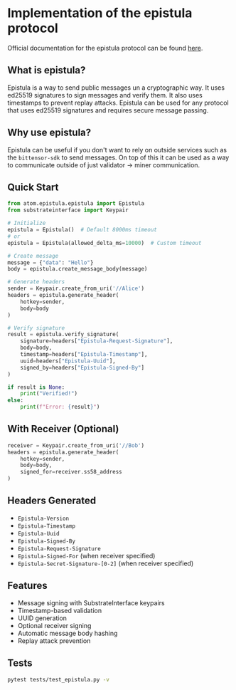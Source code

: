 # Implementation of the epistula protocol
Official documentation for the epistula protocol can be found [here](https://epistula.sybil.com/).

## What is epistula?
Epistula is a way to send public messages un a cryptographic way. It uses ed25519 signatures to sign messages and verify them. It also uses timestamps to prevent replay attacks. Epistula can be used for any protocol that uses ed25519 signatures and requires secure message passing.

## Why use epistula?
Epistula can be useful if you don't want to rely on outside services such as the `bittensor-sdk` to send messages. On top of this it can be used as a way to communicate outside of just validator -> miner communication.

## Quick Start

```python
from atom.epistula.epistula import Epistula
from substrateinterface import Keypair

# Initialize
epistula = Epistula()  # Default 8000ms timeout
# or 
epistula = Epistula(allowed_delta_ms=10000)  # Custom timeout

# Create message
message = {"data": "Hello"}
body = epistula.create_message_body(message)

# Generate headers
sender = Keypair.create_from_uri('//Alice')
headers = epistula.generate_header(
    hotkey=sender,
    body=body
)

# Verify signature
result = epistula.verify_signature(
    signature=headers["Epistula-Request-Signature"],
    body=body,
    timestamp=headers["Epistula-Timestamp"],
    uuid=headers["Epistula-Uuid"],
    signed_by=headers["Epistula-Signed-By"]
)

if result is None:
    print("Verified!")
else:
    print(f"Error: {result}")
```

## With Receiver (Optional)

```python
receiver = Keypair.create_from_uri('//Bob')
headers = epistula.generate_header(
    hotkey=sender,
    body=body,
    signed_for=receiver.ss58_address
)
```

## Headers Generated

- `Epistula-Version`
- `Epistula-Timestamp`
- `Epistula-Uuid`
- `Epistula-Signed-By`
- `Epistula-Request-Signature`
- `Epistula-Signed-For` (when receiver specified)
- `Epistula-Secret-Signature-[0-2]` (when receiver specified)

## Features

- Message signing with SubstrateInterface keypairs
- Timestamp-based validation
- UUID generation
- Optional receiver signing
- Automatic message body hashing
- Replay attack prevention

## Tests

```bash
pytest tests/test_epistula.py -v
```